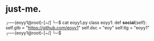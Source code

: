 # just-me.
┌──(eoyy1@root)-[~/] └─$ cat eoyy1.py  class eoyy1:  def  __social__(self):  self.gtb = "https://github.com/eoyy1"  self.dsc = "eoy"   self.tlg = "eoyy1"     ┌──(eoyy1@root)-[~/]  └─$
